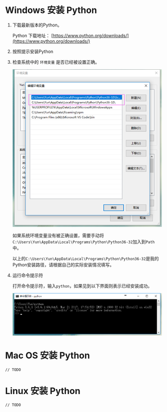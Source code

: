 # Windows 安装 Python

1. 下载最新版本的Python。

    Python 下载地址： [https://www.python.org/downloads/](https://www.python.org/downloads/)

2. 按照提示安装Python

3. 检查系统中的 `环境变量` 是否已经被设置正确。

    ![环境变量](assets/images/2017-07-04-15-41-53.png)

    如果系统环境变量没有被正确设置，需要手动将`C:\Users\Yun\AppData\Local\Programs\Python\Python36-32`加入到`Path`中。

    以上的`C:\Users\Yun\AppData\Local\Programs\Python\Python36-32`是我的Python安装路径，请根据自己的实际安装情况填写。

4. 运行命令提示符

    打开命令提示符，输入`python`，如果见到以下界面则表示已经安装成功。

    ![cmd 运行Python](assets/images/2017-07-04-15-43-09.png)


# Mac OS 安装 Python

    // TODO

# Linux 安装 Python

    // TODO